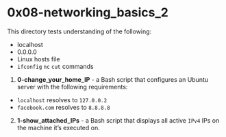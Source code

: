 # 0x08-networking_basics_2
This directory tests understanding of the following:
- localhost
- 0.0.0.0
- Linux hosts file
- `ifconfig` `nc` `cut` commands
1. **0-change_your_home_IP** - a Bash script that configures an Ubuntu server with the following requirements:
- `localhost` resolves to `127.0.0.2`
- `facebook.com` resolves to `8.8.8.8`
2. **1-show_attached_IPs** - a Bash script that displays all active `IPv4` IPs on the machine it’s executed on.
